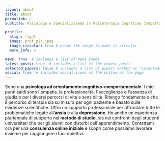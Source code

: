 ```yaml
---
layout: about
title: about
permalink: /
subtitle: Psicologa e Specializzanda in Psicoterapia Cognitivo Comportamentale

profile:
  align: right
  image: prof_pic.jpeg
  image_circular: true # crops the image to make it circular
  more_info: >

news: true  # includes a list of news items
latest_posts: true  # includes a list of the newest posts
selected_papers: false # includes a list of papers marked as "selected={true}"
social: true  # includes social icons at the bottom of the page
---
```


Sono una **psicologa ad orientamento cognitivo-comportamentale**. I miei punti saldi sono l'empatia, la professionalità, l'accoglienza e l'assenza di giudizio per i diversi percorsi di vita e sensibilità. Ritengo fondamentale che il percorso di terapia sia su misura per ogni paziente e basato sulle evidenze scientifiche. Offro un supporto professionale per affrontare tutte le problematiche legate all'**ansia** e alla **depressione**. Ho anche un esperienza pluriennale di supporto nel **metodo di studio**, sia nei confronti degli studenti universitari che per gli alunni con disturbi dell'apprendimento. Contattami ora per una **consulenza online iniziale** e scopri come possiamo lavorare insieme per raggiungere i tuoi obiettivi.

<!-- Link to your favorite [subreddit](http://reddit.com). You can put a picture in, too. The code is already in, just name your picture `prof_pic.jpg` and put it in the `img/` folder.

Put your address / P.O. box / other info right below your picture. You can also disable any of these elements by editing `profile` property of the YAML header of your `_pages/about.md`. Edit `_bibliography/papers.bib` and Jekyll will render your [publications page](/al-folio/publications/) automatically.

Link to your social media connections, too. This theme is set up to use [Font Awesome icons](http://fortawesome.github.io/Font-Awesome/) and [Academicons](https://jpswalsh.github.io/academicons/), like the ones below. Add your Facebook, Twitter, LinkedIn, Google Scholar, or just disable all of them. -->